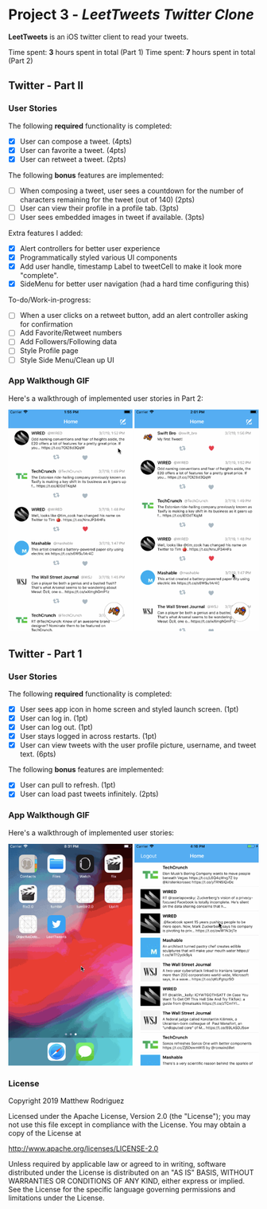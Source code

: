 # Project 3 - *LeetTweets Twitter Clone*

**LeetTweets** is an iOS twitter client to read your tweets.

Time spent: **3** hours spent in total (Part 1)
Time spent: **7** hours spent in total (Part 2)

## Twitter - Part II

### User Stories

The following **required** functionality is completed:

- [x] User can compose a tweet. (4pts)
- [x] User can favorite a tweet. (4pts)
- [x] User can retweet a tweet. (2pts)

The following **bonus** features are implemented:

- [ ] When composing a tweet, user sees a countdown for the number of characters remaining for the tweet (out of 140) (2pts)
- [ ] User can view their profile in a profile tab. (3pts)
- [ ] User sees embedded images in tweet if available. (3pts)

Extra features I added:

- [x] Alert controllers for better user experience
- [x] Programmatically styled various UI components
- [x] Add user handle, timestamp Label to tweetCell to make it look more "complete".
- [x] SideMenu for better user navigation (had a hard time configuring this)

To-do/Work-in-progress:

- [ ] When a user clicks on a retweet button, add an alert controller asking for confirmation
- [ ] Add Favorite/Retweet numbers
- [ ] Add Followers/Following data
- [ ] Style Profile page
- [ ] Style Side Menu/Clean up UI

### App Walkthough GIF

Here's a walkthrough of implemented user stories in Part 2:

<img src="leetTweets3.gif" width=250 title='Video Walkthrough' alt='Video Walkthrough' /> <img src="leetTweets4.gif" width=250 title='Video Walkthrough' alt='Video Walkthrough' /><br />

## Twitter - Part 1

### User Stories

The following **required** functionality is completed:

- [x] User sees app icon in home screen and styled launch screen. (1pt)
- [x] User can log in. (1pt)
- [x] User can log out. (1pt)
- [x] User stays logged in across restarts. (1pt)
- [x] User can view tweets with the user profile picture, username, and tweet text. (6pts)

The following **bonus** features are implemented:

- [x] User can pull to refresh. (1pt)
- [x] User can load past tweets infinitely. (2pts)

### App Walkthough GIF

Here's a walkthrough of implemented user stories:

<img src="leetTweets.gif" width=250 title='Video Walkthrough' alt='Video Walkthrough' /> <img src="leetTweets2.gif" width=250 title='Video Walkthrough' alt='Video Walkthrough' /><br />

### License

Copyright 2019 Matthew Rodriguez

Licensed under the Apache License, Version 2.0 (the "License");
you may not use this file except in compliance with the License.
You may obtain a copy of the License at

http://www.apache.org/licenses/LICENSE-2.0

Unless required by applicable law or agreed to in writing, software
distributed under the License is distributed on an "AS IS" BASIS,
WITHOUT WARRANTIES OR CONDITIONS OF ANY KIND, either express or implied.
See the License for the specific language governing permissions and
limitations under the License.
